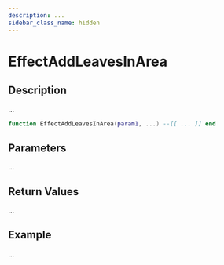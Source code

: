 ```yaml
---
description: ...
sidebar_class_name: hidden
---
```


# EffectAddLeavesInArea

## Description

...

```lua
function EffectAddLeavesInArea(param1, ...) --[[ ... ]] end
```

## Parameters

...

## Return Values

...

## Example

...

